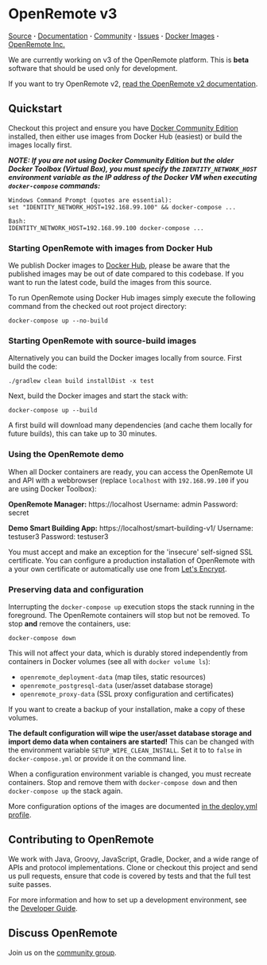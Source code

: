 # OpenRemote v3

[Source](https://github.com/openremote/openremote) **·** [Documentation](https://github.com/openremote/openremote/wiki) **·** [Community](https://groups.google.com/forum/#!forum/openremotecommunity) **·** [Issues](https://github.com/openremote/openremote/issues) **·** [Docker Images](https://hub.docker.com/u/openremote/) **·** [OpenRemote Inc.](https://openremote.io)

We are currently working on v3 of the OpenRemote platform. This is **beta** software that should be used only for development.

If you want to try OpenRemote v2, [read the OpenRemote v2 documentation](https://github.com/openremote/Documentation/wiki).

## Quickstart

Checkout this project and ensure you have [Docker Community Edition](https://www.docker.com/) installed, then either use images from Docker Hub (easiest) or build the images locally first.

***NOTE: If you are not using Docker Community Edition but the older Docker Toolbox (Virtual Box), you must specify the `IDENTITY_NETWORK_HOST` environment variable as the IP address of the Docker VM when executing `docker-compose` commands:***

```
Windows Command Prompt (quotes are essential):
set "IDENTITY_NETWORK_HOST=192.168.99.100" && docker-compose ...

Bash:
IDENTITY_NETWORK_HOST=192.168.99.100 docker-compose ...
```

### Starting OpenRemote with images from Docker Hub

We publish Docker images to [Docker Hub](https://hub.docker.com/u/openremote/), please be aware that the published images may be out of date compared to this codebase. If you want to run the latest code, build the images from this source.

To run OpenRemote using Docker Hub images simply execute the following command from the checked out root project directory:

```
docker-compose up --no-build
```

### Starting OpenRemote with source-build images

Alternatively you can build the Docker images locally from source. First build the code:

```
./gradlew clean build installDist -x test
```

Next, build the Docker images and start the stack with:

```
docker-compose up --build
```

A first build will download many dependencies (and cache them locally for future builds), this can take up to 30 minutes.

### Using the OpenRemote demo

When all Docker containers are ready, you can access the OpenRemote UI and API with a webbrowser (replace `localhost` with `192.168.99.100` if you are using Docker Toolbox):

**OpenRemote Manager:** https://localhost
Username: admin
Password: secret

**Demo Smart Building App:** https://localhost/smart-building-v1/
Username: testuser3
Password: testuser3

You must accept and make an exception for the 'insecure' self-signed SSL certificate. You can configure a production installation of OpenRemote with a your own certificate or automatically use one from [Let's Encrypt](https://letsencrypt.org/).

### Preserving data and configuration

Interrupting the `docker-compose up` execution stops the stack running in the foreground. The OpenRemote containers will stop but not be removed. To stop **and** remove the containers, use:

```
docker-compose down
```

This will not affect your data, which is durably stored independently from containers in Docker volumes (see all with `docker volume ls`):

- `openremote_deployment-data` (map tiles, static resources)
- `openremote_postgresql-data` (user/asset database storage)
- `openremote_proxy-data` (SSL proxy configuration and certificates)

If you want to create a backup of your installation, make a copy of these volumes.

**The default configuration will wipe the user/asset database storage and import demo data when containers are started!** This can be changed with the environment variable `SETUP_WIPE_CLEAN_INSTALL`.  Set it to to `false` in `docker-compose.yml` or provide it on the command line.

When a configuration environment variable is changed, you must recreate containers. Stop and remove them with `docker-compose down` and then `docker-compose up` the stack again.

More configuration options of the images are documented [in the deploy.yml profile](https://github.com/openremote/openremote/blob/master/profile/deploy.yml).

## Contributing to OpenRemote

We work with Java, Groovy, JavaScript, Gradle, Docker, and a wide range of APIs and protocol implementations. Clone or checkout this project and send us pull requests, ensure that code is covered by tests and that the full test suite passes.

For more information and how to set up a development environment, see the [Developer Guide](https://github.com/openremote/openremote/wiki).


## Discuss OpenRemote

Join us on the [community group](https://groups.google.com/forum/#!forum/openremotecommunity).
